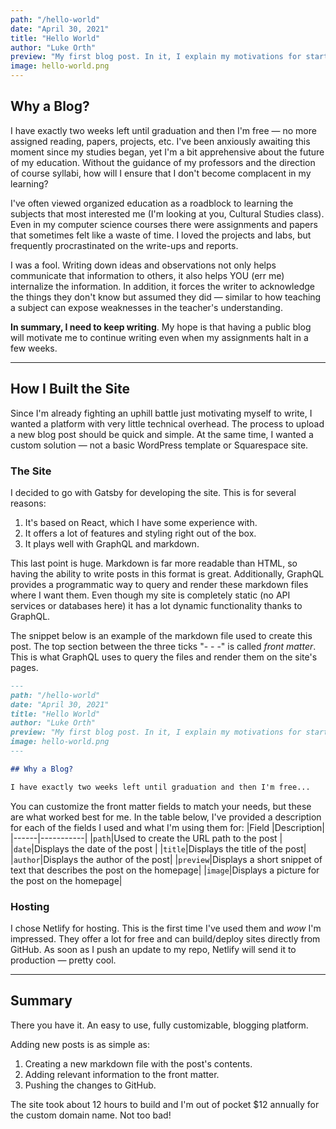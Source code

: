 ```yaml
---
path: "/hello-world"
date: "April 30, 2021"
title: "Hello World"
author: "Luke Orth"
preview: "My first blog post. In it, I explain my motivations for starting a blog and some of the technical aspects that went into creating it."
image: hello-world.png
---
```


## Why a Blog?

I have exactly two weeks left until graduation and then I'm free — no more assigned reading, papers, projects, etc. I've been anxiously awaiting this moment since my studies began, yet I'm a bit apprehensive about the future of my education. Without the guidance of my professors and the direction of course syllabi, how will I ensure that I don't become complacent in my learning?

I've often viewed organized education as a roadblock to learning the subjects that most interested me (I'm looking at you, Cultural Studies class). Even in my computer science courses there were assignments and papers that sometimes felt like a waste of time. I loved the projects and labs, but frequently procrastinated on the write-ups and reports.

I was a fool. Writing down ideas and observations not only helps communicate that information to others, it also helps YOU (err me) internalize the information. In addition, it forces the writer to acknowledge the things they don't know but assumed they did — similar to how teaching a subject can expose weaknesses in the teacher's understanding.

**In summary, I need to keep writing**. My hope is that having a public blog will motivate me to continue writing even when my assignments halt in a few weeks.

---

## How I Built the Site

Since I'm already fighting an uphill battle just motivating myself to write, I wanted a platform with very little technical overhead. The process to upload a new blog post should be quick and simple. At the same time, I wanted a custom solution — not a basic WordPress template or Squarespace site.

### The Site

I decided to go with Gatsby for developing the site. This is for several reasons:

1. It's based on React, which I have some experience with.
2. It offers a lot of features and styling right out of the box.
3. It plays well with GraphQL and markdown.

This last point is huge. Markdown is far more readable than HTML, so having the ability to write posts in this format is great. Additionally, GraphQL provides a programmatic way to query and render these markdown files where I want them. Even though my site is completely static (no API services or databases here) it has a lot dynamic functionality thanks to GraphQL.

The snippet below is an example of the markdown file used to create this post. The top section between the three ticks "- - -" is called _front matter_. This is what GraphQL uses to query the files and render them on the site's pages.

```markdown
---
path: "/hello-world"
date: "April 30, 2021"
title: "Hello World"
author: "Luke Orth"
preview: "My first blog post. In it, I explain my motivations for starting a blog and some of the technical aspects that went into creating it."
image: hello-world.png
---

## Why a Blog?

I have exactly two weeks left until graduation and then I'm free...
```

You can customize the front matter fields to match your needs, but these are what worked best for me. In the table below, I've provided a description for each of the fields I used and what I'm using them for:
|Field |Description|
|------|-----------|
|`path`|Used to create the URL path to the post |
|`date`|Displays the date of the post |
|`title`|Displays the title of the post|
|`author`|Displays the author of the post|
|`preview`|Displays a short snippet of text that describes the post on the homepage|
|`image`|Displays a picture for the post on the homepage|

### Hosting

I chose Netlify for hosting. This is the first time I've used them and _wow_ I'm impressed. They offer a lot for free and can build/deploy sites directly from GitHub. As soon as I push an update to my repo, Netlify will send it to production — pretty cool.

---

## Summary

There you have it. An easy to use, fully customizable, blogging platform.

Adding new posts is as simple as:

1. Creating a new markdown file with the post's contents.
2. Adding relevant information to the front matter.
3. Pushing the changes to GitHub.

The site took about 12 hours to build and I'm out of pocket $12 annually for the custom domain name. Not too bad!
